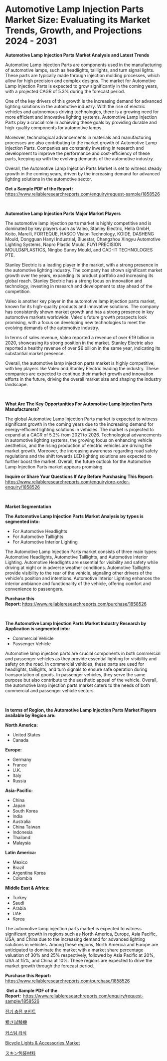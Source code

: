 <p><h1>Automotive Lamp Injection Parts Market Size: Evaluating its Market Trends, Growth, and Projections 2024 - 2031</h1></p><p><strong>Automotive Lamp Injection Parts Market Analysis and Latest Trends</strong></p>
<p><p>Automotive Lamp Injection Parts are components used in the manufacturing of automotive lamps, such as headlights, taillights, and turn signal lights. These parts are typically made through injection molding processes, which allow for high precision and complex designs. The market for Automotive Lamp Injection Parts is expected to grow significantly in the coming years, with a projected CAGR of 5.3% during the forecast period. </p><p>One of the key drivers of this growth is the increasing demand for advanced lighting solutions in the automotive industry. With the rise of electric vehicles and autonomous driving technologies, there is a growing need for more efficient and innovative lighting systems. Automotive Lamp Injection Parts play a crucial role in achieving these goals by providing durable and high-quality components for automotive lamps.</p><p>Moreover, technological advancements in materials and manufacturing processes are also contributing to the market growth of Automotive Lamp Injection Parts. Companies are constantly investing in research and development to improve the performance and cost-efficiency of these parts, keeping up with the evolving demands of the automotive industry. </p><p>Overall, the Automotive Lamp Injection Parts Market is set to witness steady growth in the coming years, driven by the increasing demand for advanced lighting solutions in the automotive sector.</p></p>
<p><strong>Get a Sample PDF of the Report:&nbsp;</strong> <a href="https://www.reliableresearchreports.com/enquiry/request-sample/1858526">https://www.reliableresearchreports.com/enquiry/request-sample/1858526</a></p>
<p>&nbsp;</p>
<p><strong>Automotive Lamp Injection Parts Major Market Players</strong></p>
<p><p>The automotive lamp injection parts market is highly competitive and is dominated by key players such as Valeo, Stanley Electric, Hella GmbH, Koito, Marelli, FORTEQUE, HASCO Vision Technology, KOIDE, DASHENG Mould, Dongguan Hanyi Industrial, Bluestar, Changzhou Xingyu Automotive Lighting Systems, Napro Plastic Mould, FUYI PRECISION MOULD&PLASTICS, Ningbo Sunny Mould, and CAD-IT TECHNOLOGIES PTE.</p><p>Stanley Electric is a leading player in the market, with a strong presence in the automotive lighting industry. The company has shown significant market growth over the years, expanding its product portfolio and increasing its global reach. Stanley Electric has a strong focus on innovation and technology, investing in research and development to stay ahead of the competition.</p><p>Valeo is another key player in the automotive lamp injection parts market, known for its high-quality products and innovative solutions. The company has consistently shown market growth and has a strong presence in key automotive markets worldwide. Valeo's future growth prospects look promising, with a focus on developing new technologies to meet the evolving demands of the automotive industry.</p><p>In terms of sales revenue, Valeo reported a revenue of over €19 billion in 2020, showcasing its strong position in the market. Stanley Electric also reported a healthy revenue of over $6 billion in the same year, indicating its substantial market presence.</p><p>Overall, the automotive lamp injection parts market is highly competitive, with key players like Valeo and Stanley Electric leading the industry. These companies are expected to continue their market growth and innovation efforts in the future, driving the overall market size and shaping the industry landscape.</p></p>
<p>&nbsp;</p>
<p><strong>What Are The Key Opportunities For Automotive Lamp Injection Parts Manufacturers?</strong></p>
<p><p>The global Automotive Lamp Injection Parts market is expected to witness significant growth in the coming years due to the increasing demand for energy-efficient lighting solutions in vehicles. The market is projected to expand at a CAGR of 5.2% from 2021 to 2026. Technological advancements in automotive lighting systems, the growing focus on enhancing vehicle aesthetics, and the rising production of electric vehicles are driving the market growth. Moreover, the increasing awareness regarding road safety regulations and the shift towards LED lighting solutions are expected to further boost the market. Overall, the future outlook for the Automotive Lamp Injection Parts market appears promising.</p></p>
<p><strong>Inquire or Share Your Questions If Any Before Purchasing This Report:</strong> <a href="https://www.reliableresearchreports.com/enquiry/pre-order-enquiry/1858526">https://www.reliableresearchreports.com/enquiry/pre-order-enquiry/1858526</a></p>
<p>&nbsp;</p>
<p><strong>Market Segmentation</strong></p>
<p><strong>The Automotive Lamp Injection Parts Market Analysis by types is segmented into:</strong></p>
<p><ul><li>For Automotive Headlights</li><li>For Automotive Taillights</li><li>For Automotive Interior Lighting</li></ul></p>
<p><p>The Automotive Lamp Injection Parts market consists of three main types: Automotive Headlights, Automotive Taillights, and Automotive Interior Lighting. Automotive Headlights are essential for visibility and safety while driving at night or in adverse weather conditions. Automotive Taillights provide visibility to the rear of the vehicle, signaling other drivers of the vehicle's position and intentions. Automotive Interior Lighting enhances the interior ambiance and functionality of the vehicle, offering comfort and convenience to passengers.</p></p>
<p><strong>Purchase this Report:&nbsp;</strong><a href="https://www.reliableresearchreports.com/purchase/1858526">https://www.reliableresearchreports.com/purchase/1858526</a></p>
<p>&nbsp;</p>
<p><strong>The Automotive Lamp Injection Parts Market Industry Research by Application is segmented into:</strong></p>
<p><ul><li>Commercial Vehicle</li><li>Passenger Vehicle</li></ul></p>
<p><p>Automotive lamp injection parts are crucial components in both commercial and passenger vehicles as they provide essential lighting for visibility and safety on the road. In commercial vehicles, these parts are used for headlights, taillights, and turn signals to ensure safe operation during transportation of goods. In passenger vehicles, they serve the same purpose but also contribute to the aesthetic appeal of the vehicle. Overall, the automotive lamp injection parts market caters to the needs of both commercial and passenger vehicle sectors.</p></p>
<p>&nbsp;</p>
<p><strong>In terms of Region, the Automotive Lamp Injection Parts Market Players available by Region are:</strong></p>
<p>
    <p> <strong> North America: </strong>
        <ul>
            <li>United States</li>
            <li>Canada</li>
        </ul>
        </p> 
    <p> <strong> Europe: </strong>
        <ul>
            <li>Germany</li>
            <li>France</li>
            <li>U.K.</li>
            <li>Italy</li>
            <li>Russia</li>
        </ul>
        </p> 
    <p> <strong> Asia-Pacific: </strong>
        <ul>
            <li>China</li>
            <li>Japan</li>
            <li>South Korea</li>
            <li>India</li>
            <li>Australia</li>
            <li>China Taiwan</li>
            <li>Indonesia</li>
            <li>Thailand</li>
            <li>Malaysia</li>
        </ul>
        </p> 
    <p> <strong> Latin America: </strong>
        <ul>
            <li>Mexico</li>
            <li>Brazil</li>
            <li>Argentina Korea</li>
            <li>Colombia</li>
        </ul>
        </p> 
    <p> <strong> Middle East & Africa: </strong>
        <ul>
            <li>Turkey</li>
            <li>Saudi</li>
            <li>Arabia</li>
            <li>UAE</li>
            <li>Korea</li>
        </ul>
    </p>
    </p>
<p><p>The automotive lamp injection parts market is expected to witness significant growth in regions such as North America, Europe, Asia Pacific, USA, and China due to the increasing demand for advanced lighting solutions in vehicles. Among these regions, North America and Europe are anticipated to dominate the market with a market share percentage valuation of 30% and 25% respectively, followed by Asia Pacific at 20%, USA at 15%, and China at 10%. These regions are expected to drive the market growth through the forecast period.</p></p>
<p><strong>Purchase this Report: </strong><a href="https://www.reliableresearchreports.com/purchase/1858526">https://www.reliableresearchreports.com/purchase/1858526</a></p>
<p>&nbsp;<strong>Get a Sample PDF of the Report:&nbsp;&nbsp;</strong><a href="https://www.reliableresearchreports.com/enquiry/request-sample/1858526">https://www.reliableresearchreports.com/enquiry/request-sample/1858526</a></p>
<p><strong></strong></p>
<p><p><a href="https://medium.com/@royross51/%EC%A0%84%EA%B8%B0-%EC%B6%A9%EC%A0%84-%ED%8F%AC%EC%9D%B8%ED%8A%B8-%EC%8B%9C%EC%9E%A5-%EA%B7%9C%EB%AA%A8-cagr-%ED%8A%B8%EB%A0%8C%EB%93%9C-2024-2030-ca93b5d63e92">전기 충전 포인트</a></p><p><a href="https://medium.com/@andmartmello/%E3%83%A9%E3%83%95%E3%83%8D%E3%82%B9%E3%83%86%E3%82%B9%E3%82%BF%E3%83%BC%E5%B8%82%E5%A0%B4-2031%E5%B9%B4%E3%81%BE%E3%81%A7%E3%81%AE%E6%88%90%E5%8A%9F%E3%81%97%E3%81%9F%E3%83%93%E3%82%B8%E3%83%8D%E3%82%B9%E6%88%A6%E7%95%A5%E3%81%AE%E9%8D%B5%E3%81%AB%E3%81%AA%E3%82%8B-e2aedb9880b2">粗さ試験機</a></p><p><a href="https://medium.com/@royross51/%EC%BB%A4%EC%8A%A4%ED%85%80-%EB%9D%BC%EC%8B%9D-%EC%8B%9C%EC%9E%A5-%EA%B7%9C%EB%AA%A8-%EB%B0%8F-%EC%8B%9C%EC%9E%A5-%EB%8F%99%ED%96%A5-2024%EB%85%84%EB%B6%80%ED%84%B0-2031%EB%85%84%EA%B9%8C%EC%A7%80%EC%9D%98-%EC%99%84%EC%A0%84%ED%95%9C-%EC%82%B0%EC%97%85-%EA%B0%9C%EC%9A%94-7d78a436407f">커스텀 라식</a></p><p><a href="https://github.com/jodemen/Market-Research-Report-List-1/blob/main/bicycle-lights-accessories-market.md">Bicycle Lights & Accessories Market</a></p><p><a href="https://medium.com/@andmartmello/%E3%82%B9%E3%82%AD%E3%83%B3%E3%83%91%E3%83%83%E3%82%B1%E3%83%BC%E3%82%B8%E3%83%B3%E3%82%B0%E6%9D%90%E6%96%99%E5%B8%82%E5%A0%B4%E3%81%AE%E8%A6%8B%E9%80%9A%E3%81%97-%E5%B8%82%E5%A0%B4%E5%8B%95%E5%90%91-%E6%88%90%E9%95%B7-2024%E5%B9%B4%E3%81%8B%E3%82%892031%E5%B9%B4%E3%81%BE%E3%81%A7%E3%81%AE%E4%BA%88%E6%B8%AC-1975005f05c4">スキン包装材料</a></p></p>